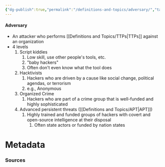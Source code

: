 ```yaml
---
{"dg-publish":true,"permalink":"/definitions-and-topics/adversary/","tags":["defs_sec"]}
---
```


#### Adversary
- An attacker who performs [[Definitions and Topics/TTPs\|TTPs]] against an organization
-  4 levels
	1.  Script kiddies
		1.  Low skill, use other people's tools, etc.
		2.  "baby hackers"
		3.  Often don't even know what the tool does
	2.  Hacktivists
		1.  Hackers who are driven by a cause like social change, political agendas, or terrorism
		2.  e.g., Anonymous
	3.  Organized Crime
		1.  Hackers who are part of a crime group that is well-funded and highly sophisticated
	4.  Advanced persistent threats ([[Definitions and Topics/APT\|APT]])
		1.  Highly trained and funded groups of hackers with covert and open-source intelligence at their disposal
			1.  Often state actors or funded by nation states






# Metadata

### Sources